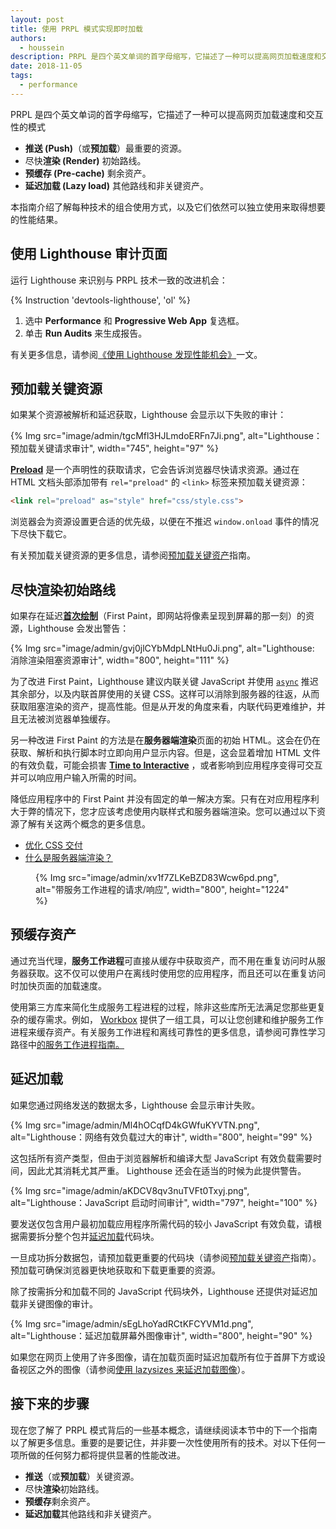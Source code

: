 ```yaml
---
layout: post
title: 使用 PRPL 模式实现即时加载
authors:
  - houssein
description: PRPL 是四个英文单词的首字母缩写，它描述了一种可以提高网页加载速度和交互性的模式。本指南介绍了解每种技术的组合使用方式，以及它们依然可以独立使用来取得想要的性能结果。
date: 2018-11-05
tags:
  - performance
---
```


PRPL 是四个英文单词的首字母缩写，它描述了一种可以提高网页加载速度和交互性的模式

- **推送 (Push)**（或**预加载**）最重要的资源。
- 尽快**渲染 (Render)** 初始路线。
- **预缓存 (Pre-cache)** 剩余资产。
- **延迟加载 (Lazy load)** 其他路线和非关键资产。

本指南介绍了解每种技术的组合使用方式，以及它们依然可以独立使用来取得想要的性能结果。

## 使用 Lighthouse 审计页面

运行 Lighthouse 来识别与 PRPL 技术一致的改进机会：

{% Instruction 'devtools-lighthouse', 'ol' %}

1. 选中 **Performance** 和 **Progressive Web App** 复选框。
2. 单击 **Run Audits** 来生成报告。

有关更多信息，请参阅[《使用 Lighthouse 发现性能机会》](/discover-performance-opportunities-with-lighthouse)一文。

## 预加载关键资源

如果某个资源被解析和延迟获取，Lighthouse 会显示以下失败的审计：

{% Img src="image/admin/tgcMfl3HJLmdoERFn7Ji.png", alt="Lighthouse：预加载关键请求审计", width="745", height="97" %}

[**Preload**](https://developer.mozilla.org/docs/Web/HTML/Preloading_content) 是一个声明性的获取请求，它会告诉浏览器尽快请求资源。通过在 HTML 文档头部添加带有 `rel="preload"` 的 `<link>` 标签来预加载关键资源：

```html
<link rel="preload" as="style" href="css/style.css">
```

浏览器会为资源设置更合适的优先级，以便在不推迟 `window.onload` 事件的情况下尽快下载它。

有关预加载关键资源的更多信息，请参阅[预加载关键资产](/preload-critical-assets)指南。

## 尽快渲染初始路线

如果存在延迟[**首次绘制**](https://developers.google.com/web/fundamentals/performance/user-centric-performance-metrics#first_paint_and_first_contentful_paint)（First Paint，即网站将像素呈现到屏幕的那一刻）的资源，Lighthouse 会发出警告：

{% Img src="image/admin/gvj0jlCYbMdpLNtHu0Ji.png", alt="Lighthouse: 消除渲染阻塞资源审计", width="800", height="111" %}

为了改进 First Paint，Lighthouse 建议内联关键 JavaScript 并使用 [`async`](https://developers.google.com/web/fundamentals/performance/critical-rendering-path/adding-interactivity-with-javascript) 推迟其余部分，以及内联首屏使用的关键 CSS。这样可以消除到服务器的往返，从而获取阻塞渲染的资产，提高性能。但是从开发的角度来看，内联代码更难维护，并且无法被浏览器单独缓存。

另一种改进 First Paint 的方法是在**服务器端渲染**页面的初始 HTML。这会在仍在获取、解析和执行脚本时立即向用户显示内容。但是，这会显着增加 HTML 文件的有效负载，可能会损害 [**Time to Interactive**](/tti/) ，或者影响到应用程序变得可交互并可以响应用户输入所需的时间。

降低应用程序中的 First Paint 并没有固定的单一解决方案。只有在对应用程序利大于弊的情况下，您才应该考虑使用内联样式和服务器端渲染。您可以通过以下资源了解有关这两个概念的更多信息。

- [优化 CSS 交付](https://developers.google.com/speed/docs/insights/OptimizeCSSDelivery)
- [什么是服务器端渲染？](https://www.youtube.com/watch?v=GQzn7XRdzxY)

<figure data-float="right">{% Img src="image/admin/xv1f7ZLKeBZD83Wcw6pd.png", alt="带服务工作进程的请求/响应", width="800", height="1224" %}</figure>

## 预缓存资产

通过充当代理，**服务工作进程**可直接从缓存中获取资产，而不用在重复访问时从服务器获取。这不仅可以使用户在离线时使用您的应用程序，而且还可以在重复访问时加快页面的加载速度。

使用第三方库来简化生成服务工程进程的过程，除非这些库所无法满足您那些更复杂的缓存需求。例如， [Workbox](/workbox) 提供了一组工具，可以让您创建和维护服务工作进程来缓存资产。有关服务工作进程和离线可靠性的更多信息，请参阅可靠性学习路径中[的服务工作进程指南。](/service-workers-cache-storage)

## 延迟加载

如果您通过网络发送的数据太多，Lighthouse 会显示审计失败。

{% Img src="image/admin/Ml4hOCqfD4kGWfuKYVTN.png", alt="Lighthouse：网络有效负载过大的审计", width="800", height="99" %}

这包括所有资产类型，但由于浏览器解析和编译大型 JavaScript 有效负载需要时间，因此尤其消耗尤其严重。 Lighthouse 还会在适当的时候为此提供警告。

{% Img src="image/admin/aKDCV8qv3nuTVFt0Txyj.png", alt="Lighthouse：JavaScript 启动时间审计", width="797", height="100" %}

要发送仅包含用户最初加载应用程序所需代码的较小 JavaScript 有效负载，请根据需要拆分整个包并[延迟加载](/reduce-javascript-payloads-with-code-splitting)代码块。

一旦成功拆分数据包，请预加载更重要的代码块（请参阅[预加载关键资产](/preload-critical-assets)指南）。预加载可确保浏览器更快地获取和下载更重要的资源。

除了按需拆分和加载不同的 JavaScript 代码块外，Lighthouse 还提供对延迟加载非关键图像的审计。

{% Img src="image/admin/sEgLhoYadRCtKFCYVM1d.png", alt="Lighthouse：延迟加载屏幕外图像审计", width="800", height="90" %}

如果您在网页上使用了许多图像，请在加载页面时延迟加载所有位于首屏下方或设备视区之外的图像（请参阅[使用 lazysizes 来延迟加载图像](/use-lazysizes-to-lazyload-images)）。

## 接下来的步骤

现在您了解了 PRPL 模式背后的一些基本概念，请继续阅读本节中的下一个指南以了解更多信息。重要的是要记住，并非要一次性使用所有的技术。对以下任何一项所做的任何努力都将提供显著的性能改进。

- **推送**（或**预加载**）关键资源。
- 尽快**渲染**初始路线。
- **预缓存**剩余资产。
- **延迟加载**其他路线和非关键资产。
